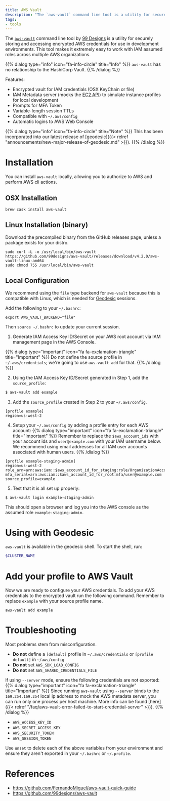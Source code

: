 ```yaml
---
title: AWS Vault
description: "The `aws-vault` command line tool is a utility for securely storing and accessing encrypted AWS credentials for local development environments. It makes it extremely easy to work with IAM assumed roles across multiple AWS organizations."
tags:
- tools
---
```


The [`aws-vault`](https://github.com/99designs/aws-vault) command line tool by [99 Designs](https://99designs.com/) is a utility for securely storing and accessing encrypted AWS credentials for use in development environments. This tool makes it extremely easy to work with IAM assumed roles across multiple AWS organizations.

{{% dialog type="info" icon="fa-info-circle" title="Info" %}}
`aws-vault` has no relationship to the HashiCorp Vault.
{{% /dialog %}}

Features:

- Encrypted vault for IAM credentials (OSX KeyChain or file)
- IAM Metadata server (mocks the [EC2 API](https://docs.aws.amazon.com/AWSEC2/latest/UserGuide/ec2-instance-metadata.html)) to simulate instance profiles for local development
- Prompts for MFA Token
- Variable-length session TTLs
- Compatible with `~/.aws/config`
- Automatic logins to AWS Web Console

{{% dialog type="info" icon="fa-info-circle" title="Note" %}}
This has been incorporated into our latest release of [geodesic]({{< relref "announcements/new-major-release-of-geodesic.md" >}}).
{{% /dialog %}}

# Installation

You can install `aws-vault` locally, allowing you to authorize to AWS and perform AWS cli actions.

## OSX Installation

```
brew cask install aws-vault
```

## Linux Installation (binary)

Download the precompiled binary from the GitHub releases page, unless a package exists for your distro.

```
sudo curl -L -o /usr/local/bin/aws-vault https://github.com/99designs/aws-vault/releases/download/v4.2.0/aws-vault-linux-amd64
sudo chmod 755 /usr/local/bin/aws-vault
```

## Local Configuration
We recommend using the `file` type backend for `aws-vault` because this is compatible with Linux, which is needed for [Geodesic](/geodesic) sessions.

Add the following to your `~/.bashrc`:

```
export AWS_VAULT_BACKEND="file"
```

Then `source ~/.bashrc` to update your current session.

1. Generate IAM Access Key ID/Secret on your AWS root account via IAM management page in the AWS Console.

{{% dialog type="important" icon="fa fa-exclamation-triangle" title="Important" %}}
Do not define the source profile in `~/.aws/credentials`; we're going to use `aws-vault add` for that.
{{% /dialog %}}

2. Using the IAM Access Key ID/Secret generated in Step 1, add the `source_profile`:
```bash
$ aws-vault add example
```

3. Add the `source_profile` created in Step 2 to your `~/.aws/config`.
```
[profile example]
region=us-west-2
```

4. Setup your `~/.aws/config` by adding a profile entry for each AWS account:
{{% dialog type="important" icon="fa fa-exclamation-triangle" title="Important" %}}
Remember to replace the `$aws_account_id`s with your account ids and `user@example.com` with your IAM username below. We recommend using email addresses for all IAM user accounts associated with human users.
{{% /dialog %}}
```
[profile example-staging-admin]
region=us-west-2
role_arn=arn:aws:iam::$aws_account_id_for_staging:role/OrganizationAccountAccessRole
mfa_serial=arn:aws:iam::$aws_account_id_for_root:mfa/user@example.com
source_profile=example
```

5. Test that it is all set up properly:
```
$ aws-vault login example-staging-admin
```

This should open a browser and log you into the AWS console as the assumed role `example-staging-admin`.

# Using with Geodesic

`aws-vault` is available in the geodesic shell. To start the shell, run:

```bash
$CLUSTER_NAME
```

# Add your profile to AWS Vault

Now we are ready to configure your AWS credentials. To add your AWS credentials to the encrypted vault run the following command. Remember to replace `example` with your source profile name.

```
aws-vault add example
```

# Troubleshooting

Most problems stem from misconfiguration.

- **Do not** define a `[default]` profile in `~/.aws/credentials` or `[profile default]` in `~/aws/config`
- **Do not** set `AWS_SDK_LOAD_CONFIG`
- **Do not** set `AWS_SHARED_CREDENTIALS_FILE`

If using `--server` mode, ensure the following credentials are not exported:
{{% dialog type="important" icon="fa fa-exclamation-triangle" title="Important" %}}
Since running `aws-vault` using `--server` binds to the `169.254.169.254` local ip address to mock the AWS metadata server, you can run only one process per host machine. More info can be found [here]({{< relref "/faq/aws-vault-error-failed-to-start-credential-server" >}}).
{{% /dialog %}}

- `AWS_ACCESS_KEY_ID`
- `AWS_SECRET_ACCESS_KEY`
- `AWS_SECURITY_TOKEN`
- `AWS_SESSION_TOKEN`

Use `unset` to delete each of the above variables from your environment and ensure they aren't exported in your `~/.bashrc` or `~/.profile`.

# References

- <https://github.com/FernandoMiguel/aws-vault-quick-guide>
- <https://github.com/99designs/aws-vault>

